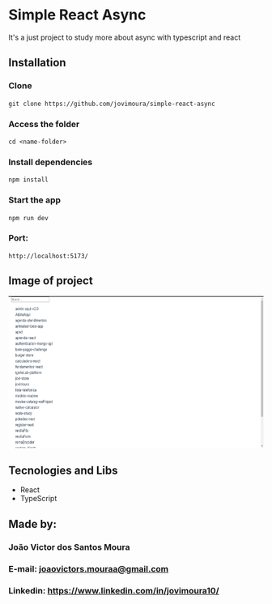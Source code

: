 # Simple React Async

It's a just project to study more about async with typescript and react

## Installation

### Clone

```
git clone https://github.com/jovimoura/simple-react-async
```

### Access the folder

```
cd <name-folder>
```

### Install dependencies

```
npm install
```

### Start the app

```
npm run dev
```

### Port:

```
http://localhost:5173/
```

## Image of project

<img style="width: 600px; height: 300px " src="./public/images/print.png">

## Tecnologies and Libs

<ul>
    <li>React</li>
    <li>TypeScript</li>
</ul>

## Made by:

### João Victor dos Santos Moura

### E-mail: joaovictors.mouraa@gmail.com

### Linkedin: https://www.linkedin.com/in/jovimoura10/
